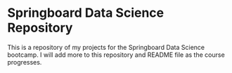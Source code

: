 # Springboard Data Science Repository

This is a repository of my projects for the Springboard Data Science bootcamp. 
I will add more to this repository and README file as the course progresses.

